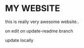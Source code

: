 # MY WEBSITE

this is really very awesome website..

on edit on update-readme branch

update locally
